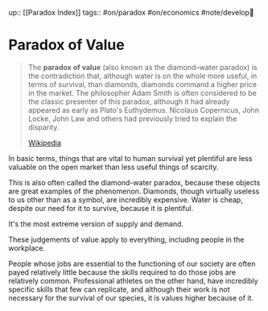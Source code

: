 up:: [[Paradox Index]]
tags:: #on/paradox #on/economics #note/develop🍃 

# Paradox of Value

> The **paradox of value**  (also known as the diamond–water paradox) is the contradiction that, although water is on the whole more useful, in terms of survival, than diamonds, diamonds command a higher price in the market. The philosopher Adam Smith is often considered to be the classic presenter of this paradox, although it had already appeared as early as Plato's Euthydemus.  Nicolaus Copernicus, John Locke, John Law and others had previously tried to explain the disparity.
>
> [Wikipedia](https://en.wikipedia.org/wiki/Paradox%20of%20value)




In basic terms, things that are vital to human survival yet plentiful are less valuable on the open market than less useful things of scarcity. 

This is also often called the diamond-water paradox, because these objects are great examples of the phenomenon. Diamonds, though virtually useless to us other than as a symbol, are incredibly expensive. Water is cheap, despite our need for it to survive, because it is plentiful. 

It's the most extreme version of supply and demand. 

These judgements of value apply to everything, including people in the workplace.

People whose jobs are essential to the functioning of our society are often payed relatively little because the skills required to do those jobs are relatively common. Professional athletes on the other hand, have incredibly specific skills that few can replicate, and although their work is not necessary for the survival of our species, it is values higher because of it.

